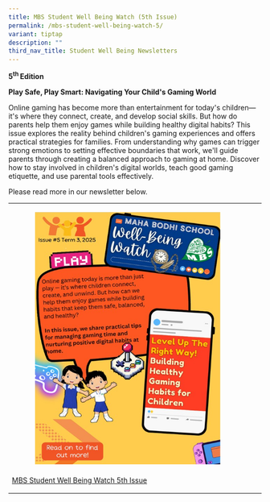 ```yaml
---
title: MBS Student Well Being Watch (5th Issue)
permalink: /mbs-student-well-being-watch-5/
variant: tiptap
description: ""
third_nav_title: Student Well Being Newsletters
---
```

<p><strong>5<sup>th </sup>Edition</strong>
</p>
<p><strong>Play Safe, Play Smart: Navigating Your Child's Gaming World</strong>
</p>
<p>Online gaming has become more than entertainment for today's children—it's
where they connect, create, and develop social skills. But how do parents
help them enjoy games while building healthy digital habits? This issue
explores the reality behind children's gaming experiences and offers practical
strategies for families. From understanding why games can trigger strong
emotions to setting effective boundaries that work, we'll guide parents
through creating a balanced approach to gaming at home. Discover how to
stay involved in children's digital worlds, teach good gaming etiquette,
and use parental tools effectively.</p>
<p>Please read more in our newsletter below.</p>
<table style="minWidth: 75px">
<colgroup>
<col>
<col>
<col>
</colgroup>
<tbody>
<tr>
<th rowspan="1" colspan="1">
<p></p>
<div class="isomer-image-wrapper">
<img style="width: 80%;" height="auto" width="100%" alt="" src="/images/SWB_5th_Cover.png">
</div>
</th>
<th rowspan="1" colspan="1">
<p></p>
</th>
<th rowspan="1" colspan="1">
<p></p>
</th>
</tr>
<tr>
<td rowspan="1" colspan="1">
<p><a href="/files/V2_MBS_Well_Being_Watch_Issue_Issue_5__Term_3_2025__Final_.pdf" rel="noopener nofollow" target="_blank">MBS Student Well Being Watch 5th Issue</a>
</p>
</td>
<td rowspan="1" colspan="1">
<p></p>
</td>
<td rowspan="1" colspan="1">
<p></p>
</td>
</tr>
</tbody>
</table>
<p></p>
<p></p>